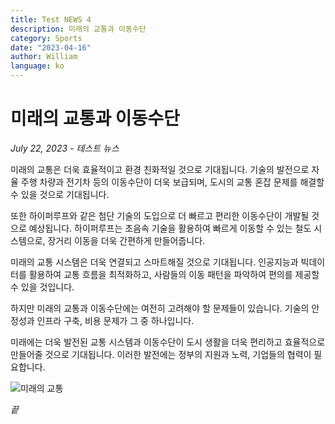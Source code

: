 ```yaml
---
title: Test NEWS 4
description: 미래의 교통과 이동수단
category: Sports
date: "2023-04-16"
author: William
language: ko
---
```


# 미래의 교통과 이동수단

_July 22, 2023 - 테스트 뉴스_

미래의 교통은 더욱 효율적이고 환경 친화적일 것으로 기대됩니다. 기술의 발전으로 자율 주행 차량과 전기차 등의 이동수단이 더욱 보급되며, 도시의 교통 혼잡 문제를 해결할 수 있을 것으로 기대됩니다.

또한 하이퍼루프와 같은 첨단 기술의 도입으로 더 빠르고 편리한 이동수단이 개발될 것으로 예상됩니다. 하이퍼루프는 초음속 기술을 활용하여 빠르게 이동할 수 있는 철도 시스템으로, 장거리 이동을 더욱 간편하게 만들어줍니다.

미래의 교통 시스템은 더욱 연결되고 스마트해질 것으로 기대됩니다. 인공지능과 빅데이터를 활용하여 교통 흐름을 최적화하고, 사람들의 이동 패턴을 파악하여 편의를 제공할 수 있을 것입니다.

하지만 미래의 교통과 이동수단에는 여전히 고려해야 할 문제들이 있습니다. 기술의 안정성과 인프라 구축, 비용 문제가 그 중 하나입니다.

미래에는 더욱 발전된 교통 시스템과 이동수단이 도시 생활을 더욱 편리하고 효율적으로 만들어줄 것으로 기대됩니다. 이러한 발전에는 정부의 지원과 노력, 기업들의 협력이 필요합니다.

![미래의 교통](https://images.unsplash.com/photo-1566008885218-90abf9200ddb?ixlib=rb-4.0.3&ixid=M3wxMjA3fDB8MHxzZWFyY2h8M3x8dmVoaWNsZXxlbnwwfHwwfHx8MA%3D%3D&auto=format&fit=crop&w=500&q=60)

_끝_
